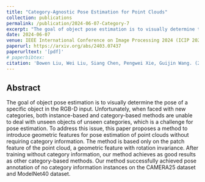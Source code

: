 ```yaml
---
title: "Category-Agnostic Pose Estimation for Point Clouds"
collection: publications
permalink: /publication/2024-06-07-Category-7
excerpt: "The goal of object pose estimation is to visually determine the pose of a specific object in the RGB-D input. Unfortunately, when faced with new categories, both instance-based and category-based methods are unable to deal with unseen objects of unseen categories, which is a challenge for pose estimation. ..."
date: 2024-06-07
venue: IEEE International Conference on Image Processing 2024 (ICIP 2024)
paperurl: https://arxiv.org/abs/2403.07437
paperurltext: '[pdf]'
# paperbibtex: 
citation: 'Bowen Liu, Wei Liu, Siang Chen, Pengwei Xie, Guijin Wang. (2024). Category-Agnostic Pose Estimation for Point Clouds.'
---
```

## Abstract

The goal of object pose estimation is to visually determine the pose of a specific object in the RGB-D input. Unfortunately, when faced with new categories, both instance-based and category-based methods are unable to deal with unseen objects of unseen categories, which is a challenge for pose estimation. To address this issue, this paper proposes a method to introduce geometric features for pose estimation of point clouds without requiring category information. The method is based only on the patch feature of the point cloud, a geometric feature with rotation invariance. After training without category information, our method achieves as good results as other category-based methods. Our method successfully achieved pose annotation of no category information instances on the CAMERA25 dataset and ModelNet40 dataset.